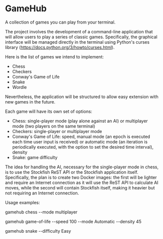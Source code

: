# GameHub
A collection of games you can play from your terminal.

The project involves the development of a command-line application that will allow users to play a series of classic games. Specifically, the graphical interface will be managed directly in the terminal using Python's curses library (https://docs.python.org/3/howto/curses.html).

Here is the list of games we intend to implement:
- Chess
- Checkers
- Conway's Game of Life
- Snake
- Wordle

Nevertheless, the application will be structured to allow easy extension with new games in the future.

Each game will have its own set of options:
- Chess: single-player mode (play alone against an AI) or multiplayer mode (two players on the same terminal)
- Checkers: single-player or multiplayer mode
- Conway's Game of Life: speed, manual mode (an epoch is executed each time user input is received) or automatic mode (an iteration is periodically executed, with the option to set the desired time interval), density
- Snake: game difficulty

The idea for handling the AI, necessary for the single-player mode in chess, is to use the Stockfish ReST API or the Stockfish application itself. Specifically, the plan is to create two Docker images: the first will be lighter and require an Internet connection as it will use the ReST API to calculate AI moves, while the second will contain Stockfish itself, making it heavier but not requiring an Internet connection.

Usage examples:

gamehub chess --mode multiplayer

gamehub game-of-life --speed 100 --mode Automatic --density 45

gamehub snake --difficulty Easy